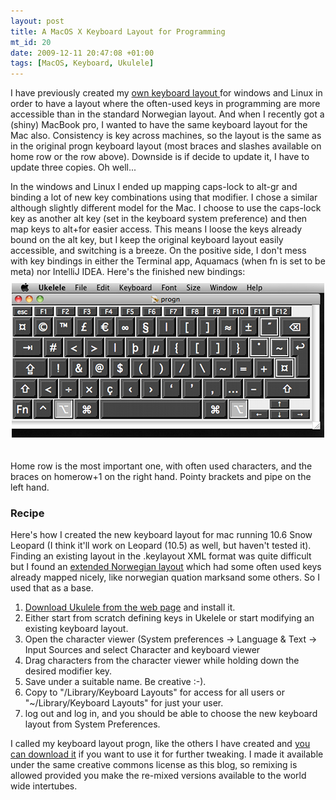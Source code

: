 ```yaml
--- 
layout: post
title: A MacOS X Keyboard Layout for Programming
mt_id: 20
date: 2009-12-11 20:47:08 +01:00
tags: [MacOS, Keyboard, Ukulele]
---
```

I have previously created my [own keyboard layout ](/2009/07/22/keyboard-layout-and-remapping-for-fun-and-profit.html) for windows and Linux in order to have a layout where the often-used keys in programming are more accessible than in the standard Norwegian layout. And when I recently got a (shiny) MacBook pro, I wanted to have the same keyboard layout for the Mac also. Consistency is key across machines, so the layout is the same as in the original progn keyboard layout (most braces and slashes available on home row or the row above). Downside is if decide to update it, I have to update three copies. Oh well...

In the windows and Linux I ended up mapping caps-lock to alt-gr and binding a lot of new key combinations using that modifier. I chose a similar although slightly different model for the Mac. I choose to use the caps-lock key as another alt key (set in the keyboard system preference) and then map keys to alt+<key>for easier access. This means I loose the keys already bound on the alt key, but I keep the original keyboard layout easily accessible, and switching is a breeze. On the positive side, I don't mess with key bindings in either the Terminal app, Aquamacs (when fn is set to be meta) nor IntelliJ IDEA. Here's the finished new bindings:
<img alt="keyboard.png" src="/assets/images/screenshot.png" width="500" height="247" class="mt-image-center" style="text-align: center; display: block; margin: 10px auto 20px;" /><br/> Home row is the most important one, with often used characters, and the braces on homerow+1 on the right hand. Pointy brackets and pipe on the left hand. 

### Recipe ###
Here's how I created the new keyboard layout for mac running 10.6 Snow Leopard (I think it'll work on Leopard (10.5) as well, but haven't tested it). Finding an existing layout in the .keylayout XML format was quite difficult but I found an [extended Norwegian layout](http://jardar.nvg.org/mac/tastatur/index.html) which had some often used keys already mapped nicely, like norwegian quation marksand some others. So I used that as a base.

1. [Download Ukulele from the web page](http://scripts.sil.org/cms/scripts/page.php?site_id=nrsi&id=ukelele) and install it.
2. Either start from scratch defining keys in Ukelele or start modifying an existing keyboard layout.
3. Open the character viewer (System preferences -&gt; Language &amp; Text -&gt; Input Sources and select Character and keyboard viewer
4. Drag characters from the character viewer while holding down the desired modifier key.
5. Save under a suitable name. Be creative :-).
6. Copy to "/Library/Keyboard Layouts" for access for all users or "~/Library/Keyboard Layouts" for just your user.
7. log out and log in, and you should be able to choose the new keyboard layout from System Preferences.

I called my keyboard layout progn, like the others I have created and [you can download it](/assets/media/progn.keylayout) if you want to use it for further tweaking. I made it available under the same creative commons license as this blog, so remixing is allowed provided you make the re-mixed versions available to the world wide intertubes. 
